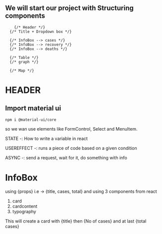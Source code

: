 






## We will start our project with Structuring components
        
        {/* Header */}
      {/* Title + Dropdown box */}

      {/* InfoBox --> cases */}
      {/* InfoBox --> recovery */}
      {/* InfoBox --> deaths */}

      {/* Table */}
      {/* graph */}
      
      {/* Map */}

# HEADER
## Import material ui
`npm i @material-ui/core`

so we wan use elements like FormControl, Select and MenuItem.

STATE -: How to write a variable in react

USEREFFECT -: runs a piece of code based on a given condition

ASYNC -: send a request, wait for it, do something with info


# InfoBox
using {props} i.e -> {title, cases, total}
and using 3 components from react 
1. card
2. cardcontent
3. typography

This will create a card with {title} then {No of cases} and at last {total cases}